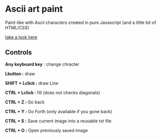 # Ascii art paint

Paint-like with Ascii characters created in pure Javascript (and a little bit of HTML/CSS)

[take a look here](https://legonzaur.github.io/Ascii/)

## Controls

**Any keyboard key** : change chracter

**Lbutton :** draw

**SHIFT + Lclick :** draw Line

**CTRL + Lclick :** fill (does not checks diagonals)

**CTRL + Z :** Go back

**CTRL + Y :** Go Forth (only available if you gone back)

**CTRL + S :** Save current image into a reusable txt file

**CTRL + O :** Open previously saved image
